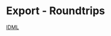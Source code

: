 # Export - Roundtrips

[IDML](https://chilipublishdocs.atlassian.net/wiki/spaces/CPDOC/pages/1413917/IDML+export+settings)